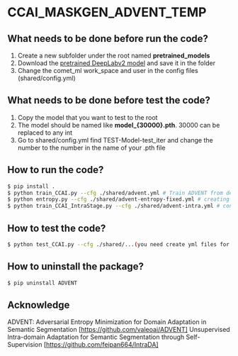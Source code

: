 # CCAI_MASKGEN_ADVENT_TEMP
## What needs to be done before run the code?
1. Create a new subfolder under the root named **pretrained_models**  
2. Download the [pretrained DeepLabv2 model](https://github.com/valeoai/ADVENT/releases/download/v0.1/DeepLab_resnet_pretrained_imagenet.pth) and save it in the folder  
3. Change the comet_ml work_space and user in the config files (shared/config.yml)  
## What needs to be done before test the code?
1. Copy the model that you want to test to the root
2. The model should be named like **model_{30000}.pth**. 30000 can be replaced to any int
3. Go to shared/config.yml find TEST-Model-test_iter and change the number to the number in the name of your .pth file

## How to run the code?
```bash
$ pip install .
$ python train_CCAI.py --cfg ./shared/advent.yml # Train ADVENT from deeplabv2 pretrained model
$ python entropy.py --cfg ./shared/advent-entropy-fixed.yml # creating the entropy map rank
$ python train_CCAI_IntraStage.py --cfg ./shared/advent-intra.yml # continue to train with IntraDA
```
## How to test the code?
```bash
$ python test_CCAI.py --cfg ./shared/...(you need create yml files for tests)
```
## How to uninstall the package?
```bash
$ pip uninstall ADVENT
```
## Acknowledge
ADVENT: Adversarial Entropy Minimization for Domain Adaptation in Semantic Segmentation [https://github.com/valeoai/ADVENT]
Unsupervised Intra-domain Adaptation for Semantic Segmentation through Self-Supervision [https://github.com/feipan664/IntraDA]
